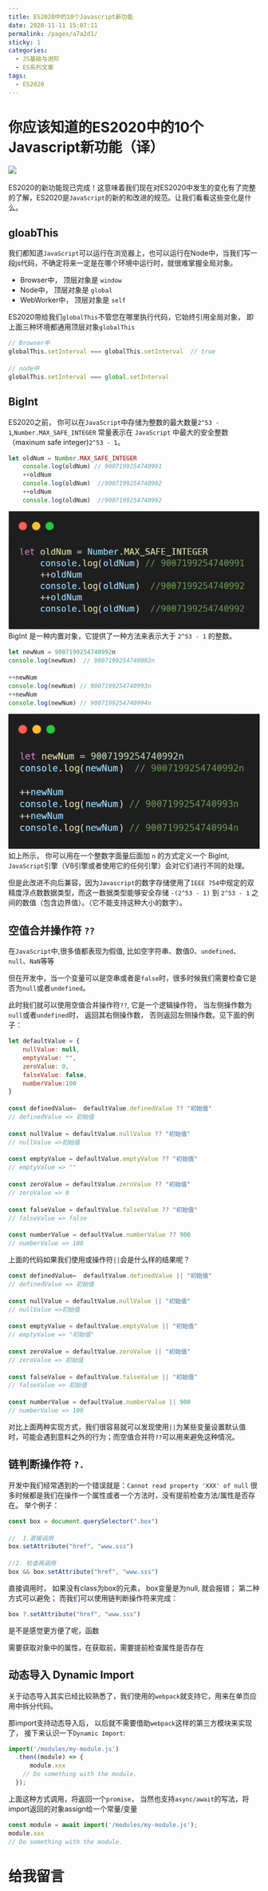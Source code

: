 ```yaml
---
title: ES2020中的10个Javascript新功能
date: 2020-11-11 15:07:11
permalink: /pages/a7a2d1/
sticky: 1
categories:
  - JS基础与进阶
  - ES系列文章
tags:
  - ES2020
---
```


# 你应该知道的ES2020中的10个Javascript新功能（译）

![](http://imgcdn.mashanghudong.cn/blog/javascript/es2020-all.jpg)

ES2020的新功能现已完成！这意味着我们现在对ES2020中发生的变化有了完整的了解，ES2020是`JavaScript`的新的和改进的规范。让我们看看这些变化是什么。

<!-- more -->
<!-- 作用是简介 -->

<!-- ![](./../../.vuepress/public/article_img/es2020-all.jpg) -->

<!-- https://www.freecodecamp.org/news/javascript-new-features-es2020/ -->




## gloabThis
我们都知道`JavaScript`可以运行在浏览器上，也可以运行在Node中，当我们写一段js代码，不确定将来一定是在哪个环境中运行时，就很难掌握全局对象。
- Browser中， 顶层对象是 `window`
- Node中， 顶层对象是 `global`
- WebWorker中， 顶层对象是 `self`

ES2020带给我们`globalThis`不管您在哪里执行代码，它始终引用全局对象， 即上面三种环境都通用顶层对象`globalThis`
```javascript
// Browser中
globalThis.setInterval === globalThis.setInterval  // true

// node中
globalThis.setInterval === global.setInterval
```


## BigInt
ES2020之前， 你可以在`JavaScript`中存储为整数的最大数量`2^53 - 1`,`Number.MAX_SAFE_INTEGER` 常量表示在 `JavaScript` 中最大的安全整数（maxinum safe integer)`2^53 - 1`。

```javascript
let oldNum = Number.MAX_SAFE_INTEGER
    console.log(oldNum) // 9007199254740991
    ++oldNum
    console.log(oldNum)  //9007199254740992
    ++oldNum
    console.log(oldNum)  //9007199254740992
```
![](./../../.vuepress/public/article_img/Number1.png)
BigInt 是一种内置对象，它提供了一种方法来表示大于 `2^53 - 1` 的整数。

```javascript
let newNum = 9007199254740992n
console.log(newNum)  // 9007199254740992n

++newNum
console.log(newNum) // 9007199254740993n
++newNum
console.log(newNum) // 9007199254740994n
```
![](./../../.vuepress/public/article_img/BigInt.png)
如上所示， 你可以用在一个整数字面量后面加 `n` 的方式定义一个 BigInt, `JavaScript`引擎（V8引擎或者使用它的任何引擎）会对它们进行不同的处理。

但是此改进不向后兼容，因为`Javascript`的数字存储使用了`IEEE 754`中规定的双精度浮点数数据类型，而这一数据类型能够安全存储 `-(2^53 - 1)` 到 `2^53 - 1` 之间的数值（包含边界值）。（它不能支持这种大小的数字）。

## 空值合并操作符 `??`
在`JavaScript`中,很多值都表现为假值, 比如空字符串、数值0、`undefined`、`null`、`NaN`等等

但在开发中，当一个变量可以是空串或者是`false`时，很多时候我们需要检查它是否为`null`或者`undefined`。

此时我们就可以使用空值合并操作符`??`, 它是一个逻辑操作符， 当左侧操作数为`null`或者`undefined`时， 返回其右侧操作数， 否则返回左侧操作数。见下面的例子：

```javascript
let defaultValue = {
    nullValue: null,
    emptyValue: "",
    zeroValue: 0,
    falseValue: false,
    numberValue:100
}

const definedValue=  defaultValue.definedValue ?? "初始值"
// definedValue => 初始值

const nullValue = defaultValue.nullValue ?? "初始值"
// nullValue =>初始值

const emptyValue = defaultValue.emptyValue ?? "初始值"
// emptyValue => ""

const zeroValue = defaultValue.zeroValue ?? "初始值"
// zeroValue => 0

const falseValue = defaultValue.falseValue ?? "初始值"
// falseValue => false

const numberValue = defaultValue.numberValue ?? 900
// numberValue => 100
```

上面的代码如果我们使用或操作符`||`会是什么样的结果呢？
```javascript
const definedValue=  defaultValue.definedValue || "初始值"
// definedValue => 初始值

const nullValue = defaultValue.nullValue || "初始值"
// nullValue =>初始值

const emptyValue = defaultValue.emptyValue || "初始值"
// emptyValue => "初始值"

const zeroValue = defaultValue.zeroValue || "初始值"
// zeroValue => 初始值

const falseValue = defaultValue.falseValue || "初始值"
// falseValue => 初始值

const numberValue = defaultValue.numberValue || 900
// numberValue => 100
```

对比上面两种实现方式，我们很容易就可以发现使用`||`为某些变量设置默认值时，可能会遇到意料之外的行为；而空值合并符`??`可以用来避免这种情况。

## 链判断操作符 `?.`
开发中我们经常遇到的一个错误就是：`Cannot read property 'XXX' of null`
很多时候都是我们在操作一个属性或者一个方法时，没有提前检查方法/属性是否存在。
举个例子：
```javascript
const box = document.querySelector(".box")

//  1.直接调用
box.setAttribute("href", "www.sss")

//2. 检查再调用
box && box.setAttribute("href", "www.sss")
```
直接调用时， 如果没有class为box的元素， box变量是为null, 就会报错； 第二种方式可以避免； 而我们可以使用链判断操作符来完成：

```javascript
box ?.setAttribute("href", "www.sss")
```
是不是感觉更方便了呢，函数

需要获取对象中的属性，在获取前，需要提前检查属性是否存在

## 动态导入 Dynamic Import

关于动态导入其实已经比较熟悉了，我们使用的`webpack`就支持它，用来在单页应用中拆分代码。

那import支持动态导入后， 以后就不需要借助`webpack`这样的第三方模块来实现了， 接下来认识一下`Dynamic Import`:

```javascript
import('/modules/my-module.js')
  .then((module) => {
      module.xxx
    // Do something with the module.
  });
```
上面这种方式调用，将返回一个`promise`， 当然也支持`async/await`的写法，将import返回的对象assign给一个常量/变量

```javascript
const module = await import('/modules/my-module.js');
module.xxx
// Do something with the module.

```


# 给我留言
<Vssue title="给我留言" />











